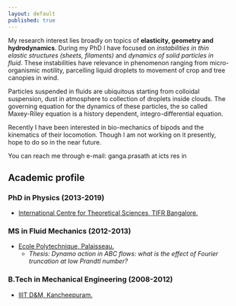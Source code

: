 ```yaml
---
layout: default
published: true
---
```

My research interest lies broadly on topics of **elasticity, geometry and hydrodynamics**. During my PhD I have focused on _instabilities in thin elastic structures (sheets, filaments)_ and _dynamics of solid particles in fluid_. These instabilities have relevance in phenomenon ranging from micro-organismic motility, parcelling liquid droplets to movement of crop and tree canopies in wind.

Particles suspended in fluids are ubiquitous starting from colloidal suspension, dust in atmosphere to collection of droplets inside clouds. The governing equation for the dynamics of these particles, the so called Maxey-Riley equation is a history dependent, integro-differential equation.

Recently I have been interested in bio-mechanics of bipods and the kinematics of their locomotion. Though I am not working on it presently, hope to do so in the near future.

You can reach me through e-mail: ganga.prasath at icts res in

## [](#header-2)Academic profile
### [](#header-3) PhD in Physics (2013-2019)
* [International Centre for Theoretical Sciences, TIFR Bangalore.](http://www.icts.res.in)

### [](#header-3) MS in Fluid Mechanics (2012-2013)
* [Ecole Polytechnique, Palaisseau.](https://www.polytechnique.edu)
	- _Thesis: Dynamo action in ABC flows: what is the effect of Fourier truncation at low Prandtl number?_

### [](#header-3) B.Tech in Mechanical Engineering (2008-2012)
* [IIIT D&M, Kancheepuram.](http://iiitdm.ac.in)
